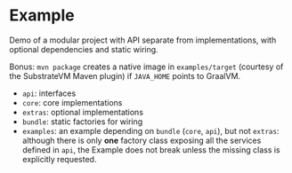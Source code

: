 # Example

Demo of a modular project with API separate from implementations, 
with optional dependencies and static wiring.

Bonus: `mvn package` creates a native image in `examples/target` (courtesy of the
SubstrateVM Maven plugin) if `JAVA_HOME` points to GraalVM.

- `api`: interfaces
- `core`: core implementations
- `extras`: optional implementations
- `bundle`: static factories for wiring
- `examples`: an example depending on `bundle` (`core`, `api`), 
  but not `extras`: although there is only **one** 
  factory class exposing all the services defined in `api`, 
  the Example does not break unless the missing class is explicitly requested.